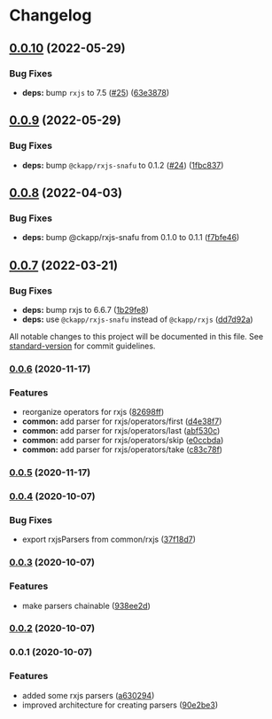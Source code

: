 # Changelog

## [0.0.10](https://github.com/ckapps/rxjs-parse/compare/v0.0.9...v0.0.10) (2022-05-29)


### Bug Fixes

* **deps:** bump `rxjs` to 7.5 ([#25](https://github.com/ckapps/rxjs-parse/issues/25)) ([63e3878](https://github.com/ckapps/rxjs-parse/commit/63e387886dea68a22bd1612b10064f1019b152d2))

## [0.0.9](https://github.com/ckapps/rxjs-parse/compare/v0.0.8...v0.0.9) (2022-05-29)


### Bug Fixes

* **deps:** bump `@ckapp/rxjs-snafu` to 0.1.2 ([#24](https://github.com/ckapps/rxjs-parse/issues/24)) ([1fbc837](https://github.com/ckapps/rxjs-parse/commit/1fbc8371ff2e450d66c0238a6c4268a7d9e32c6d))

## [0.0.8](https://github.com/ckapps/rxjs-parse/compare/v0.0.7...v0.0.8) (2022-04-03)


### Bug Fixes

* **deps:** bump @ckapp/rxjs-snafu from 0.1.0 to 0.1.1 ([f7bfe46](https://github.com/ckapps/rxjs-parse/commit/f7bfe465eaf82842b87b074a885bce1eb7877fa0))

## [0.0.7](https://github.com/ckapps/rxjs-parse/compare/v0.0.6...v0.0.7) (2022-03-21)


### Bug Fixes

* **deps:** bump rxjs to 6.6.7 ([1b29fe8](https://github.com/ckapps/rxjs-parse/commit/1b29fe8e35c7ad44b66a666fdb0b4d82a76fa3bb))
* **deps:** use `@ckapp/rxjs-snafu` instead of `@ckapp/rxjs` ([dd7d92a](https://github.com/ckapps/rxjs-parse/commit/dd7d92a02b00fa0df7917af78690cb1c9977e140))

All notable changes to this project will be documented in this file. See [standard-version](https://github.com/conventional-changelog/standard-version) for commit guidelines.

### [0.0.6](https://github.com/ckapps/rxjs-parse/compare/v0.0.5...v0.0.6) (2020-11-17)


### Features

* reorganize operators for rxjs ([82698ff](https://github.com/ckapps/rxjs-parse/commit/82698ff6a65e58e13655b73f98ebd414d0145ca1))
* **common:** add parser for rxjs/operators/first ([d4e38f7](https://github.com/ckapps/rxjs-parse/commit/d4e38f76d94c9731f77e351b9b0a35bdf775316f))
* **common:** add parser for rxjs/operators/last ([abf530c](https://github.com/ckapps/rxjs-parse/commit/abf530c3815d8bfa2700eaf1e066043230a76343))
* **common:** add parser for rxjs/operators/skip ([e0ccbda](https://github.com/ckapps/rxjs-parse/commit/e0ccbdaf3c1d804c752c0ba0b138e29abb1943f5))
* **common:** add parser for rxjs/operators/take ([c83c78f](https://github.com/ckapps/rxjs-parse/commit/c83c78f8ee8ed52fb436740d27190f6d3638b861))

### [0.0.5](https://github.com/ckapps/rxjs-parse/compare/v0.0.4...v0.0.5) (2020-11-17)

### [0.0.4](https://github.com/ckapps/rxjs-parse/compare/v0.0.3...v0.0.4) (2020-10-07)


### Bug Fixes

* export rxjsParsers from common/rxjs ([37f18d7](https://github.com/ckapps/rxjs-parse/commit/37f18d7a0f7c972207f328e311d70d0dfaaac8c6))

### [0.0.3](https://github.com/ckapps/rxjs-parse/compare/v0.0.2...v0.0.3) (2020-10-07)


### Features

* make parsers chainable ([938ee2d](https://github.com/ckapps/rxjs-parse/commit/938ee2dd0f0b41805f630f16c8f54879cf4910bf))

### [0.0.2](https://github.com/ckapps/rxjs-parse/compare/v0.0.1...v0.0.2) (2020-10-07)

### 0.0.1 (2020-10-07)


### Features

* added some rxjs parsers ([a630294](https://github.com/ckapps/rxjs-parse/commit/a630294fe28f1982d3dd8f32bad9653eaf93160f))
* improved architecture for creating parsers ([90e2be3](https://github.com/ckapps/rxjs-parse/commit/90e2be30413b3f8872f1af2b06aa4850604a4575))
